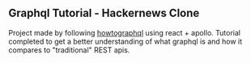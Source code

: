 ##  Graphql Tutorial - Hackernews Clone

Project made by following [howtographql](https://www.howtographql.com/basics/0-introduction/) using react + apollo. Tutorial completed to get a better understanding of what graphql is and how it compares to "traditional" REST apis.




